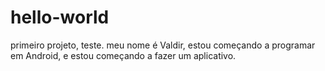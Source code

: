 # hello-world
primeiro projeto, teste.
meu nome é Valdir, estou começando a programar em Android, e estou começando a fazer um aplicativo.
